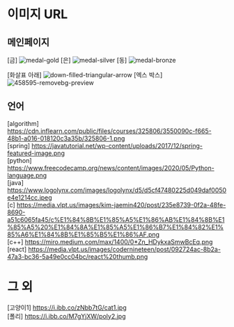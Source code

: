 # 이미지 URL

## 메인페이지
[금] <img src="https://i.ibb.co/LS0sbGF/medal-gold.png" alt="medal-gold" border="0">
[은] <img src="https://i.ibb.co/wYypVVB/medal-silver.png" alt="medal-silver" border="0">
[동] <img src="https://i.ibb.co/rcVSCsd/medal-bronze.png" alt="medal-bronze" border="0">

[화살표 아래] <img src="https://i.ibb.co/p1jKdLj/down-filled-triangular-arrow.png" alt="down-filled-triangular-arrow" border="0">
[엑스 박스] <img src="https://i.ibb.co/PChQfZQ/458595-removebg-preview.png" alt="458595-removebg-preview" border="0">
 
## 언어
[algorithm] https://cdn.inflearn.com/public/files/courses/325806/3550090c-f665-48b1-a016-018120c3a35b/325806-1.png <br/>
[spring] https://javatutorial.net/wp-content/uploads/2017/12/spring-featured-image.png
<br/>
[python] https://www.freecodecamp.org/news/content/images/2020/05/Python-language.png
<br/>
[java] https://www.logolynx.com/images/logolynx/d5/d5cf47480225d049daf0050e4e1214cc.jpeg
<br/>
[c] https://media.vlpt.us/images/kim-jaemin420/post/235e8739-0f2a-48fe-8690-a51c6065fa45/c%E1%84%8B%E1%85%A5%E1%86%AB%E1%84%8B%E1%85%A5%20%E1%84%8A%E1%85%A5%E1%86%B7%E1%84%82%E1%85%A6%E1%84%8B%E1%85%B5%E1%86%AF.png
<br/>
[c++] https://miro.medium.com/max/1400/0*Zn_HDykxaSmwBcEq.png
<br/>
[react] https://media.vlpt.us/images/codernineteen/post/092724ac-8b2a-47a3-bc36-5a49e0cc04bc/react%20thumb.png
<br/>


# 그 외
[고양이1] https://i.ibb.co/zNbb7tG/cat1.jpg
<br/>
[폴리] https://i.ibb.co/M7gYjXW/poly2.jpg
<br/>
